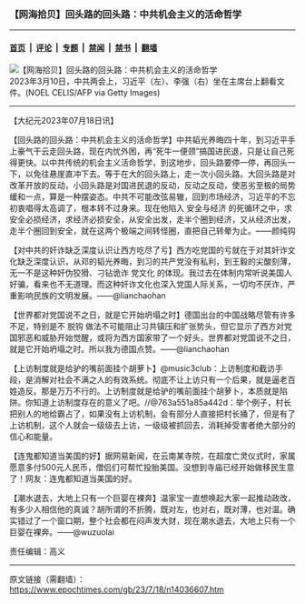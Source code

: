 ### 【网海拾贝】回头路的回头路：中共机会主义的活命哲学

---

#### [首页](../../../..?n14036607) &nbsp;|&nbsp; [评论](../../../../../epoch-comment?n14036607) &nbsp;|&nbsp; [专题](../../../../../epoch-special?n14036607) &nbsp;|&nbsp; [禁闻](../../../../../epoch-news?n14036607) &nbsp;|&nbsp; [禁书](../../../../../books?n14036607) &nbsp;|&nbsp; [翻墙](https://github.com/gfw-breaker/nogfw/blob/master/README.md?n14036607)


<div><img alt="【网海拾贝】回头路的回头路：中共机会主义的活命哲学" class="attachment-djy_600_400 size-djy_600_400 wp-post-image" src="https://i.epochtimes.com/assets/uploads/2023/07/id14036611-GettyImages-1247965934-.jpeg"/>
<div class="caption">
 2023年3月10日，中共两会上，习近平（左）、李强（右）坐在主席台上翻看文件。(NOEL CELIS/AFP via Getty Images)
</div></div><hr/><div class="post_content" id="artbody" itemprop="articleBody">
 <!-- article content begin -->
 <p>
  【大纪元2023年07月18日讯】
 </p>
 <p>
  【回头路的回头路：中共机会主义的活命哲学】中共韬光养晦四十年，到习近平手上豪气干云走回头路，现在内忧外困，再“死牛一便颈”搞国进民退，只是让自己死得更快。以中共传统的机会主义活命哲学，到这地步，回头路要停一停，再回头一下，以免往悬崖直冲下去。等于在大的回头路上，走一次小回头路。大回头路是对改革开放的反动，小回头路是对国进民退的反动，反动之反动，使恶劣至极的局势缓和一点，算是一种摆姿态。中共不可能改弦易辙，回到市场经济，习近平的不忘初衷唱得太高调了，根本转不过身来。现在他陷入
  <ok href="https://www.epochtimes.com/gb/tag/%E5%AE%89%E5%85%A8%E4%B8%8E%E7%BB%8F%E6%B5%8E.html">
   安全与经济
  </ok>
  的死循环之中，求安全必损经济，求经济必损安全，从安全出发，走半个圈到经济，又从经济出发，走半个圈回到安全，就在这两个极端之间转怪圈，直把自己转晕为止。——颜纯钩
 </p>
 <p>
  【对中共的奸诈缺乏深度认识让西方吃尽了亏】西方吃党国的亏就在于对其奸诈文化缺乏深度认识，从邓的韬光养晦，到习的共产党没有私利，到王毅的尖酸刻薄，无一不是这种奸伪狡猾、刁钻诡诈
  <ok href="https://www.epochtimes.com/gb/tag/%E5%85%9A%E6%96%87%E5%8C%96.html">
   党文化
  </ok>
  的体现。我过去在体制内常听说美国人好骗，看来也不无道理。而这种奸诈文化也深入党国人际关系，一切均不厌诈，严重影响民族的文明发展。——@lianchaohan
 </p>
 <p>
  【世界都对党国说不之日，就是它开始坍塌之时】德国出台的中国战略尽管有许多不足，特别是不
  <ok href="https://www.epochtimes.com/gb/tag/%E8%84%B1%E9%92%A9.html">
   脱钩
  </ok>
  做法不可能阻止习共镇压和扩张势头，但它显示了西方对党国邪恶和威胁开始觉醒，或将为西方国家带了一个好头，世界都对党国说不之日，就是它开始坍塌之时。所以我为德国点赞。——@lianchaohan
 </p>
 <p>
  【上访制度就是给驴的嘴前面挂个胡萝卜】@music3club：上访制度和截访手段，是消解对社会不满之人的有效系统。彻底不让上访只有一个后果，就是逼老百姓造反。那是万万不行的。上访制度就是给驴的嘴前面挂个胡萝卜，本质就是陷阱。你知道上访制度存在的意义了吧。//@763a551a85a442d：举个例子，村长把别人的地给霸占了，如果没有上访机制，会有部分人直接把村长捅了，但是有了上访机制，这个人就会一级级去上访，一级级被抓回去，消耗掉受害者绝大部分的信心和能量。
 </p>
 <p>
  【连鬼都知道当美国的好】据网易新闻，在云南某寺院，在超度亡灵仪式时，家属愿意多付500元人民币，僧侣们可帮忙投胎美国。没想到寺庙已经开始做移民生意了！网友：连鬼都知道当美国的好。
 </p>
 <p>
  【潮水退去，大地上只有一个巨婴在裸奔】温家宝一直想唤起大家一起推动政改，有多少人相信他的真诚？胡所谓的不折腾，既对左，也对右，既对薄，也对温。确实错过了一个窗口期，整个社会都在闷声发大财，现在潮水退去，大地上只有一个巨婴在裸奔。——@wuzuolai
 </p>
 <p>
  责任编辑：高义
 </p>
 <!-- article content end -->
 <div id="below_article_ad">
 </div>
</div>


---

原文链接（需翻墙）：https://www.epochtimes.com/gb/23/7/18/n14036607.htm